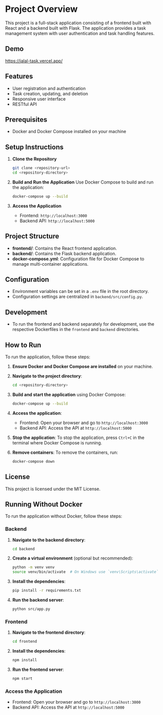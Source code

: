 # Project Overview

This project is a full-stack application consisting of a frontend built with React and a backend built with Flask. The application provides a task management system with user authentication and task handling features.

## Demo
https://jalal-task.vercel.app/

## Features

- User registration and authentication
- Task creation, updating, and deletion
- Responsive user interface
- RESTful API

## Prerequisites

- Docker and Docker Compose installed on your machine

## Setup Instructions

1. **Clone the Repository**
   ```bash
   git clone <repository-url>
   cd <repository-directory>
   ```

2. **Build and Run the Application**
   Use Docker Compose to build and run the application:
   ```bash
   docker-compose up --build
   ```

3. **Access the Application**
   - Frontend: `http://localhost:3000`
   - Backend API: `http://localhost:5000`

## Project Structure

- **frontend/**: Contains the React frontend application.
- **backend/**: Contains the Flask backend application.
- **docker-compose.yml**: Configuration file for Docker Compose to manage multi-container applications.

## Configuration

- Environment variables can be set in a `.env` file in the root directory.
- Configuration settings are centralized in `backend/src/config.py`.

## Development

- To run the frontend and backend separately for development, use the respective Dockerfiles in the `frontend` and `backend` directories.

## How to Run

To run the application, follow these steps:

1. **Ensure Docker and Docker Compose are installed** on your machine.

2. **Navigate to the project directory**:
   ```bash
   cd <repository-directory>
   ```

3. **Build and start the application** using Docker Compose:
   ```bash
   docker-compose up --build
   ```

4. **Access the application**:
   - Frontend: Open your browser and go to `http://localhost:3000`
   - Backend API: Access the API at `http://localhost:5000`

5. **Stop the application**:
   To stop the application, press `Ctrl+C` in the terminal where Docker Compose is running.

6. **Remove containers**:
   To remove the containers, run:
   ```bash
   docker-compose down
   ```

## License

This project is licensed under the MIT License.

## Running Without Docker

To run the application without Docker, follow these steps:

### Backend

1. **Navigate to the backend directory**:
   ```bash
   cd backend
   ```

2. **Create a virtual environment** (optional but recommended):
   ```bash
   python -m venv venv
   source venv/bin/activate  # On Windows use `venv\Scripts\activate`
   ```

3. **Install the dependencies**:
   ```bash
   pip install -r requirements.txt
   ```

4. **Run the backend server**:
   ```bash
   python src/app.py
   ```

### Frontend

1. **Navigate to the frontend directory**:
   ```bash
   cd frontend
   ```

2. **Install the dependencies**:
   ```bash
   npm install
   ```

3. **Run the frontend server**:
   ```bash
   npm start
   ```

### Access the Application

- Frontend: Open your browser and go to `http://localhost:3000`
- Backend API: Access the API at `http://localhost:5000` 

